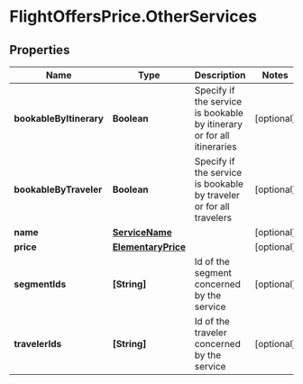 # FlightOffersPrice.OtherServices

## Properties

Name | Type | Description | Notes
------------ | ------------- | ------------- | -------------
**bookableByItinerary** | **Boolean** | Specify if the service is bookable by itinerary or for all itineraries | [optional] 
**bookableByTraveler** | **Boolean** | Specify if the service is bookable by traveler or for all travelers | [optional] 
**name** | [**ServiceName**](ServiceName.md) |  | [optional] 
**price** | [**ElementaryPrice**](ElementaryPrice.md) |  | [optional] 
**segmentIds** | **[String]** | Id of the segment concerned by the service | [optional] 
**travelerIds** | **[String]** | Id of the traveler concerned by the service | [optional] 


